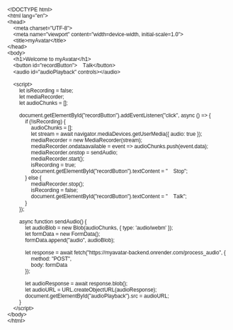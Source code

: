 <!DOCTYPE html PUBLIC "-//W3C//DTD HTML 4.01//EN" "http://www.w3.org/TR/html4/strict.dtd">
<html>
<head>
  <meta http-equiv="Content-Type" content="text/html; charset=utf-8">
  <meta http-equiv="Content-Style-Type" content="text/css">
  <title></title>
  <meta name="Generator" content="Cocoa HTML Writer">
  <meta name="CocoaVersion" content="2575.4">
  <style type="text/css">
    p.p1 {margin: 0.0px 0.0px 0.0px 0.0px; font: 12.0px Helvetica; -webkit-text-stroke: #000000}
    p.p2 {margin: 0.0px 0.0px 0.0px 0.0px; font: 12.0px Helvetica; -webkit-text-stroke: #000000; min-height: 14.0px}
    span.s1 {font-kerning: none}
    span.s2 {font: 12.0px 'Apple Color Emoji'; font-kerning: none}
  </style>
</head>
<body>
<p class="p1"><span class="s1">&lt;!DOCTYPE html&gt;</span></p>
<p class="p1"><span class="s1">&lt;html lang="en"&gt;</span></p>
<p class="p1"><span class="s1">&lt;head&gt;</span></p>
<p class="p1"><span class="s1"><span class="Apple-converted-space">    </span>&lt;meta charset="UTF-8"&gt;</span></p>
<p class="p1"><span class="s1"><span class="Apple-converted-space">    </span>&lt;meta name="viewport" content="width=device-width, initial-scale=1.0"&gt;</span></p>
<p class="p1"><span class="s1"><span class="Apple-converted-space">    </span>&lt;title&gt;myAvatar&lt;/title&gt;</span></p>
<p class="p1"><span class="s1">&lt;/head&gt;</span></p>
<p class="p1"><span class="s1">&lt;body&gt;</span></p>
<p class="p1"><span class="s1"><span class="Apple-converted-space">    </span>&lt;h1&gt;Welcome to myAvatar&lt;/h1&gt;</span></p>
<p class="p1"><span class="s1"><span class="Apple-converted-space">    </span>&lt;button id="recordButton"&gt;</span><span class="s2">🎤</span><span class="s1"> Talk&lt;/button&gt;</span></p>
<p class="p1"><span class="s1"><span class="Apple-converted-space">    </span>&lt;audio id="audioPlayback" controls&gt;&lt;/audio&gt;</span></p>
<p class="p2"><span class="s1"></span><br></p>
<p class="p1"><span class="s1"><span class="Apple-converted-space">    </span>&lt;script&gt;</span></p>
<p class="p1"><span class="s1"><span class="Apple-converted-space">        </span>let isRecording = false;</span></p>
<p class="p1"><span class="s1"><span class="Apple-converted-space">        </span>let mediaRecorder;</span></p>
<p class="p1"><span class="s1"><span class="Apple-converted-space">        </span>let audioChunks = [];</span></p>
<p class="p2"><span class="s1"></span><br></p>
<p class="p1"><span class="s1"><span class="Apple-converted-space">        </span>document.getElementById("recordButton").addEventListener("click", async () =&gt; {</span></p>
<p class="p1"><span class="s1"><span class="Apple-converted-space">            </span>if (!isRecording) {</span></p>
<p class="p1"><span class="s1"><span class="Apple-converted-space">                </span>audioChunks = [];</span></p>
<p class="p1"><span class="s1"><span class="Apple-converted-space">                </span>let stream = await navigator.mediaDevices.getUserMedia({ audio: true });</span></p>
<p class="p1"><span class="s1"><span class="Apple-converted-space">                </span>mediaRecorder = new MediaRecorder(stream);</span></p>
<p class="p1"><span class="s1"><span class="Apple-converted-space">                </span>mediaRecorder.ondataavailable = event =&gt; audioChunks.push(event.data);</span></p>
<p class="p1"><span class="s1"><span class="Apple-converted-space">                </span>mediaRecorder.onstop = sendAudio;</span></p>
<p class="p1"><span class="s1"><span class="Apple-converted-space">                </span>mediaRecorder.start();</span></p>
<p class="p1"><span class="s1"><span class="Apple-converted-space">                </span>isRecording = true;</span></p>
<p class="p1"><span class="s1"><span class="Apple-converted-space">                </span>document.getElementById("recordButton").textContent = "</span><span class="s2">🛑</span><span class="s1"> Stop";</span></p>
<p class="p1"><span class="s1"><span class="Apple-converted-space">            </span>} else {</span></p>
<p class="p1"><span class="s1"><span class="Apple-converted-space">                </span>mediaRecorder.stop();</span></p>
<p class="p1"><span class="s1"><span class="Apple-converted-space">                </span>isRecording = false;</span></p>
<p class="p1"><span class="s1"><span class="Apple-converted-space">                </span>document.getElementById("recordButton").textContent = "</span><span class="s2">🎤</span><span class="s1"> Talk";</span></p>
<p class="p1"><span class="s1"><span class="Apple-converted-space">            </span>}</span></p>
<p class="p1"><span class="s1"><span class="Apple-converted-space">        </span>});</span></p>
<p class="p2"><span class="s1"></span><br></p>
<p class="p1"><span class="s1"><span class="Apple-converted-space">        </span>async function sendAudio() {</span></p>
<p class="p1"><span class="s1"><span class="Apple-converted-space">            </span>let audioBlob = new Blob(audioChunks, { type: 'audio/webm' });</span></p>
<p class="p1"><span class="s1"><span class="Apple-converted-space">            </span>let formData = new FormData();</span></p>
<p class="p1"><span class="s1"><span class="Apple-converted-space">            </span>formData.append("audio", audioBlob);</span></p>
<p class="p2"><span class="s1"></span><br></p>
<p class="p1"><span class="s1"><span class="Apple-converted-space">            </span>let response = await fetch("https://myavatar-backend.onrender.com/process_audio", {<span class="Apple-converted-space"> </span></span></p>
<p class="p1"><span class="s1"><span class="Apple-converted-space">                </span>method: "POST",<span class="Apple-converted-space"> </span></span></p>
<p class="p1"><span class="s1"><span class="Apple-converted-space">                </span>body: formData<span class="Apple-converted-space"> </span></span></p>
<p class="p1"><span class="s1"><span class="Apple-converted-space">            </span>});</span></p>
<p class="p2"><span class="s1"></span><br></p>
<p class="p1"><span class="s1"><span class="Apple-converted-space">            </span>let audioResponse = await response.blob();</span></p>
<p class="p1"><span class="s1"><span class="Apple-converted-space">            </span>let audioURL = URL.createObjectURL(audioResponse);</span></p>
<p class="p1"><span class="s1"><span class="Apple-converted-space">            </span>document.getElementById("audioPlayback").src = audioURL;</span></p>
<p class="p1"><span class="s1"><span class="Apple-converted-space">        </span>}</span></p>
<p class="p1"><span class="s1"><span class="Apple-converted-space">    </span>&lt;/script&gt;</span></p>
<p class="p1"><span class="s1">&lt;/body&gt;</span></p>
<p class="p1"><span class="s1">&lt;/html&gt;</span></p>
</body>
</html>
